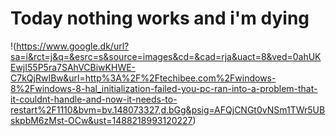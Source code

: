 # Today nothing works and i'm dying
!(https://www.google.dk/url?sa=i&rct=j&q=&esrc=s&source=images&cd=&cad=rja&uact=8&ved=0ahUKEwjI55P5ra7SAhVCBiwKHWE-C7kQjRwIBw&url=http%3A%2F%2Ftechibee.com%2Fwindows-8%2Fwindows-8-hal_initialization-failed-you-pc-ran-into-a-problem-that-it-couldnt-handle-and-now-it-needs-to-restart%2F1110&bvm=bv.148073327,d.bGg&psig=AFQjCNGt0vNSm1TWr5UBskpbM6zMst-OCw&ust=1488218993120227)
